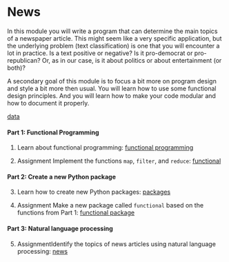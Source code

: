 # News

In this module you will write a program that can determine the main topics of a newspaper article. This might seem like a very specific application, but the underlying problem (text classification) is one that you will encounter a lot in practice. Is a text positive or negative? Is it pro-democrat or pro-republican? Or, as in our case, is it about politics or about entertainment (or both)?

A secondary goal of this module is to focus a bit more on program design and style a bit more then usual. You will learn how to use some functional design principles. And you will learn how to make your code modular and how to document it properly.

[data](news/downloads/news-topic-data.zip)

#### Part 1: Functional Programming

1. Learn about functional programming: [functional programming](/news/functional-programming)

2. <span class="badge badge-primary">Assignment</span> Implement the functions `map`, `filter`, and `reduce`: [functional](/news/functional)

#### Part 2: Create a new Python package

3. Learn how to create new Python packages: [packages](/news/packages)

4. <span class="badge badge-primary">Assignment</span> Make a new package called `functional` based on the functions from Part 1: [functional package](/news/package)

#### Part 3: Natural language processing

5. <span class="badge badge-primary">Assignment</span>Identify the topics of news articles using natural language processing: [news](/news/news)
